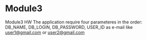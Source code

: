 # Module3
Module3 HW
The application require four parameteres in the order: DB_NAME, DB_LOGIN, DB_PASSWORD, 
USER_ID as e-mail like user1@gmail.com or user2@gmail.com
